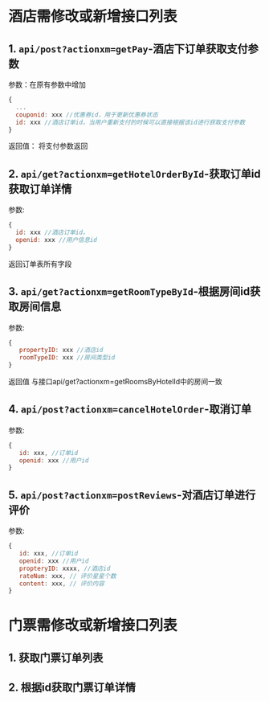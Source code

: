 # 酒店需修改或新增接口列表

## 1. `api/post?actionxm=getPay`-酒店下订单获取支付参数
参数：在原有参数中增加
```javascript
{
  ...
  couponid: xxx //优惠券id，用于更新优惠券状态
  id: xxx //酒店订单id，当用户重新支付的时候可以直接根据该id进行获取支付参数
}
```
返回值： 将支付参数返回

## 2. `api/get?actionxm=getHotelOrderById`-获取订单id获取订单详情
参数:
```javascript
{
  id: xxx //酒店订单id，
  openid: xxx //用户信息id
}
```
返回订单表所有字段

## 3. `api/get?actionxm=getRoomTypeById`-根据房间id获取房间信息
参数:
```javascript
{
   propertyID: xxx //酒店id
   roomTypeID: xxx //房间类型id  
}
```
返回值 与接口api/get?actionxm=getRoomsByHotelId中的房间一致

## 4. `api/post?actionxm=cancelHotelOrder`-取消订单
参数:
```javascript
{
   id: xxx, //订单id
   openid: xxx //用户id
}
```

## 5. `api/post?actionxm=postReviews`-对酒店订单进行评价
参数:
```javascript
{
   id: xxx, //订单id
   openid: xxx //用户id
   propteryID: xxxx, //酒店id
   rateNum: xxx, // 评价星星个数
   content: xxx, // 评价内容
}
```

# 门票需修改或新增接口列表

## 1. 获取门票订单列表
## 2. 根据id获取门票订单详情
